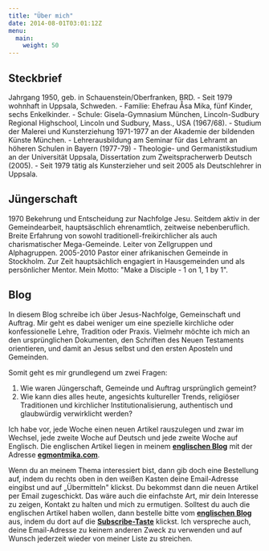 ```yaml
---
title: "Über mich"
date: 2014-08-01T03:01:12Z
menu:
  main:
    weight: 50
---
```



## Steckbrief  
Jahrgang 1950, geb. in Schauenstein/Oberfranken, BRD. - Seit 1979 wohnhaft in Uppsala, Schweden. - Familie: Ehefrau Åsa Mika, fünf Kinder, sechs Enkelkinder. - Schule: Gisela-Gymnasium München, Lincoln-Sudbury Regional Highschool, Lincoln und Sudbury, Mass., USA (1967/68). - Studium der Malerei und Kunsterziehung 1971-1977 an der Akademie der bildenden Künste München. - Lehrerausbildung am Seminar für das Lehramt an höheren Schulen in Bayern (1977-79) - Theologie- und Germanistikstudium an der Universität Uppsala, Dissertation zum Zweitspracherwerb Deutsch (2005). - Seit 1979 tätig als Kunsterzieher und seit 2005 als Deutschlehrer in Uppsala.

## Jüngerschaft
1970 Bekehrung und Entscheidung zur Nachfolge Jesu. Seitdem aktiv in der Gemeindearbeit, hauptsäschlich ehrenamtlich, zeitweise nebenberuflich. Breite Erfahrung von sowohl traditionell-freikirchlicher als auch charismatischer Mega-Gemeinde. Leiter von Zellgruppen und Alphagruppen. 2005-2010 Pastor einer afrikanischen Gemeinde in Stockholm. Zur Zeit hauptsächlich engagiert in Hausgemeinden und als persönlicher Mentor. Mein Motto: "Make a Disciple - 1 on 1, 1 by 1".


## Blog

In diesem Blog schreibe ich über Jesus-Nachfolge, Gemeinschaft und Auftrag.
Mir geht es dabei weniger um eine spezielle kirchliche oder konfessionelle Lehre, Tradition oder Praxis. Vielmehr möchte ich mich an den ursprünglichen Dokumenten, den Schriften des Neuen Testaments orientieren, und damit an Jesus selbst und den ersten Aposteln und Gemeinden.

Somit geht es mir grundlegend um zwei Fragen:

1. Wie waren Jüngerschaft, Gemeinde und Auftrag ursprünglich gemeint?
1. Wie kann dies alles heute, angesichts kultureller Trends, religiöser Traditionen und kirchlicher Institutionalisierung, authentisch und glaubwürdig verwirklicht werden?

Ich habe vor, jede Woche einen neuen Artikel rauszulegen und zwar im Wechsel, jede zweite Woche auf Deutsch und jede zweite Woche auf Englisch. Die englischen Artikel liegen in meinem __[englischen Blog](http://egmontmika.com)__ mit der Adresse __[egmontmika.com](http://egmontmika.com)__.

Wenn du an meinem Thema interessiert bist, dann gib doch eine Bestellung auf, indem du rechts oben in den weißen Kasten deine Email-Adresse eingibst und auf „Übermitteln" klickst. Du bekommst dann die neuen Artikel per Email zugeschickt. Das wäre auch die einfachste Art, mir dein Interesse zu zeigen, Kontakt zu halten und mich zu ermutigen. Solltest du auch die englischen Artikel haben wollen, dann bestelle bitte vom __[englischen Blog](http://egmontmika.com/blog)__ aus, indem du dort auf die __[Subscribe-Taste](http://egmontmika.com/blog)__ klickst. Ich verspreche auch, deine Email-Adresse zu keinem anderen Zweck zu verwenden und auf Wunsch jederzeit wieder von meiner Liste zu streichen.
